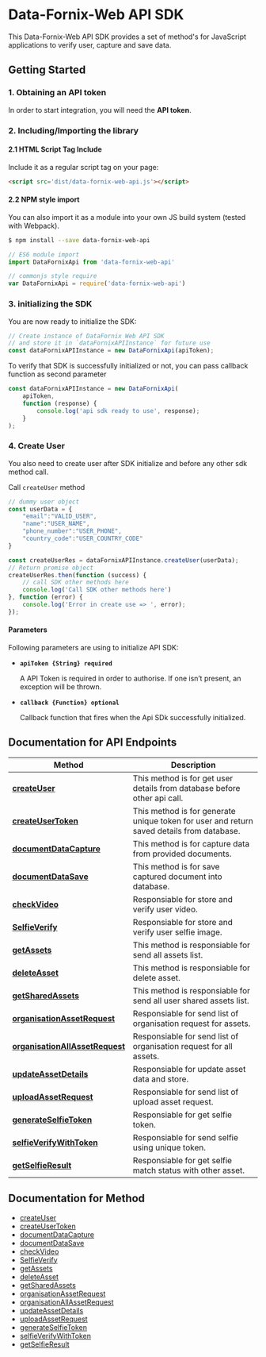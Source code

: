 # Data-Fornix-Web API SDK

This Data-Fornix-Web API SDK provides a set of method's for JavaScript applications to verify user, capture and save data. 

## Getting Started

### 1. Obtaining an API token

In order to start integration, you will need the **API token**.

### 2. Including/Importing the library

#### 2.1 HTML Script Tag Include

Include it as a regular script tag on your page:

```html
<script src='dist/data-fornix-web-api.js'></script>
```

#### 2.2 NPM style import

You can also import it as a module into your own JS build system (tested with Webpack).


```sh
$ npm install --save data-fornix-web-api
```

```js
// ES6 module import
import DataFornixApi from 'data-fornix-web-api'

// commonjs style require
var DataFornixApi = require('data-fornix-web-api')
```

### 3. initializing the SDK

You are now ready to initialize the SDK:

```js
// Create instance of DataFornix Web API SDK
// and store it in `dataFornixAPIInstance` for future use
const dataFornixAPIInstance = new DataFornixApi(apiToken);
```

To verify that SDK is successfully initialized or not, you can pass callback function as second parameter

```js
const dataFornixAPIInstance = new DataFornixApi(
    apiToken,
    function (response) {
        console.log('api sdk ready to use', response);
    }
);
```

### 4. Create User

You also need to create user after SDK initialize and before any other sdk method call.

Call `createUser` method

```js
// dummy user object
const userData = {
    "email":"VALID_USER",
    "name":"USER_NAME",
    "phone_number":"USER_PHONE",
    "country_code":"USER_COUNTRY_CODE"
}

const createUserRes = dataFornixAPIInstance.createUser(userData);
// Return promise object
createUserRes.then(function (success) {
    // call SDK other methods here
    console.log('Call SDK other methods here')
}, function (error) {
    console.log('Error in create use => ', error);
});
```

#### Parameters

Following parameters are using to initialize API SDK:

- **`apiToken {String} required`**

  A API Token is required in order to authorise. If one isn’t present, an exception will be thrown.

- **`callback {Function} optional`**

  Callback function that fires when the Api SDk successfully initialized.

## Documentation for API Endpoints

Method | Description
------------- | ------------- |
[**createUser**](https://github.com/anandramdeo-df/DF-ReadMes/blob/master/docs/CreateUser.md) | This method is for get user details from database before other api call.
[**createUserToken**](https://github.com/anandramdeo-df/DF-ReadMes/blob/master/docs/CreateUserToken.md) | This method is for generate unique token for user and return saved details from database.
[**documentDataCapture**](https://github.com/anandramdeo-df/DF-ReadMes/blob/master/docs/DocumentCapture.md) | This method is for capture data from provided documents.
[**documentDataSave**](https://github.com/anandramdeo-df/DF-ReadMes/blob/master/docs/DocumentSave.md) | This method is for save captured document into database.
[**checkVideo**](https://github.com/anandramdeo-df/DF-ReadMes/blob/master/docs/checkVideo.md) | Responsiable for store and verify user video.
[**SelfieVerify**](https://github.com/anandramdeo-df/DF-ReadMes/blob/master/docs/SelfieVerify.md) | Responsiable for store and verify user selfie image.
[**getAssets**](https://github.com/anandramdeo-df/DF-ReadMes/blob/master/docs/getAssets.md) | This method is responsiable for send all assets list.
[**deleteAsset**](https://github.com/anandramdeo-df/DF-ReadMes/blob/master/docs/deleteAsset.md) | This method is responsiable for delete asset.
[**getSharedAssets**](https://github.com/anandramdeo-df/DF-ReadMes/blob/master/docs/getSharedAssets.md) | This method is responsiable for send all user shared assets list.
[**organisationAssetRequest**](https://github.com/anandramdeo-df/DF-ReadMes/blob/master/docs/organisationAssetRequest.md) | Responsiable for send list of organisation request for assets.
[**organisationAllAssetRequest**](https://github.com/anandramdeo-df/DF-ReadMes/blob/master/docs/organisationAllAssetRequest.md) | Responsiable for send list of organisation request for all assets.
[**updateAssetDetails**](https://github.com/anandramdeo-df/DF-ReadMes/blob/master/docs/updateAssetDetails.md) | Responsiable for update asset data and store.
[**uploadAssetRequest**](https://github.com/anandramdeo-df/DF-ReadMes/blob/master/docs/uploadAssetRequest.md) | Responsiable for send list of upload asset request.
[**generateSelfieToken**](https://github.com/anandramdeo-df/DF-ReadMes/blob/master/docs/generateSelfieToken.md) | Responsiable for get selfie token.
[**selfieVerifyWithToken**](https://github.com/anandramdeo-df/DF-ReadMes/blob/master/docs/selfieVerifyWithToken.md) | Responsiable for send selfie using unique token.
[**getSelfieResult**](https://github.com/anandramdeo-df/DF-ReadMes/blob/master/docs/getSelfieResult.md) | Responsiable for get selfie match status with other asset.


## Documentation for Method

 - [createUser](https://github.com/anandramdeo-df/DF-ReadMes/blob/master/docs/CreateUser.md)
 - [createUserToken](https://github.com/anandramdeo-df/DF-ReadMes/blob/master/docs/CreateUserToken.md)
 - [documentDataCapture](https://github.com/anandramdeo-df/DF-ReadMes/blob/master/docs/DocumentCapture.md)
 - [documentDataSave](https://github.com/anandramdeo-df/DF-ReadMes/blob/master/docs/DocumentSave.md)
 - [checkVideo](https://github.com/anandramdeo-df/DF-ReadMes/blob/master/docs/checkVideo.md)
 - [SelfieVerify](https://github.com/anandramdeo-df/DF-ReadMes/blob/master/docs/SelfieVerify.md)
 - [getAssets](https://github.com/anandramdeo-df/DF-ReadMes/blob/master/docs/getAssets.md)
 - [deleteAsset](https://github.com/anandramdeo-df/DF-ReadMes/blob/master/docs/deleteAsset.md)
 - [getSharedAssets](https://github.com/anandramdeo-df/DF-ReadMes/blob/master/docs/getSharedAssets.md)
 - [organisationAssetRequest](https://github.com/anandramdeo-df/DF-ReadMes/blob/master/docs/organisationAssetRequest.md)
 - [organisationAllAssetRequest](https://github.com/anandramdeo-df/DF-ReadMes/blob/master/docs/organisationAllAssetRequest.md)
 - [updateAssetDetails](https://github.com/anandramdeo-df/DF-ReadMes/blob/master/docs/updateAssetDetails.md)
 - [uploadAssetRequest](https://github.com/anandramdeo-df/DF-ReadMes/blob/master/docs/uploadAssetRequest.md)
 - [generateSelfieToken](https://github.com/anandramdeo-df/DF-ReadMes/blob/master/docs/generateSelfieToken.md)
 - [selfieVerifyWithToken](https://github.com/anandramdeo-df/DF-ReadMes/blob/master/docs/selfieVerifyWithToken.md)
 - [getSelfieResult](https://github.com/anandramdeo-df/DF-ReadMes/blob/master/docs/getSelfieResult.md)